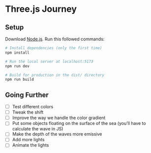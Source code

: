 # Three.js Journey

## Setup

Download [Node.js](https://nodejs.org/en/download/).
Run this followed commands:

```bash
# Install dependencies (only the first time)
npm install

# Run the local server at localhost:5173
npm run dev

# Build for production in the dist/ directory
npm run build
```

## Going Further

- [ ] Test different colors
- [ ] Tweak the shift
- [ ] Improve the way we handle the color gradient
- [ ] Put some objects floating on the surface of the sea (you’ll have to calculate the wave in JS)
- [ ] Make the depth of the waves more emissive
- [ ] Add more lights
- [ ] Animate the lights
